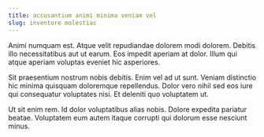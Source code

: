 ```yaml
---
title: accusantium animi minima veniam vel
slug: inventore molestias
---
```


Animi numquam est. Atque velit repudiandae dolorem modi dolorem. Debitis illo necessitatibus aut ut earum. Eos impedit aperiam at dolor. Illum qui atque aperiam voluptas eveniet hic asperiores.

Sit praesentium nostrum nobis debitis. Enim vel ad ut sunt. Veniam distinctio hic minima quisquam doloremque repellendus. Dolor vero nihil sed eos iure qui consequatur voluptates nisi. Et deleniti quo voluptatem ut.

Ut sit enim rem. Id dolor voluptatibus alias nobis. Dolore expedita pariatur beatae. Voluptatem eum autem itaque corrupti qui dolorum esse nesciunt minus.
